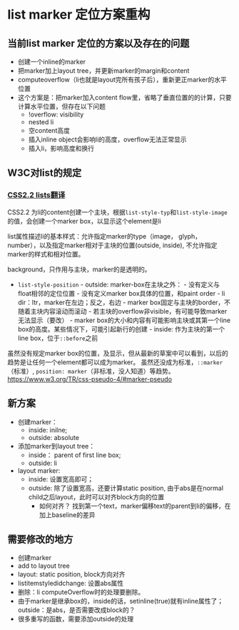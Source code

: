 # list marker 定位方案重构

## 当前list marker 定位的方案以及存在的问题
  - 创建一个inline的marker
  - 把marker加上layout tree，并更新marker的margin和content
  - computeoverflow（li也就是layout完所有孩子后），重新更正marker的水平位置
  - 这个方案是：把marker加入content flow里，省略了垂直位置的的计算，只要计算水平位置，但存在以下问题
    - !overflow: visibility             
    - nested li
    - 空content高度
    - 插入inline object会影响li的高度，overflow无法正常显示
    - 插入li，影响高度和换行

## W3C对list的规定

### [CSS2.2 lists翻译](https://www.w3.org/TR/CSS22/generate.html#listso)

CSS2.2 为li的content创建一个主块，根据`list-style-typ`和`list-style-image`的值，会创建一个marker box，以显示这个element是li

list属性描述li的基本样式：允许指定marker的type（image， glyph， number），以及指定marker相对于主块的位置(outside, inside), 不允许指定marker的样式和相对位置。

background，只作用与主块，marker的是透明的。

- `list-style-position`
        - outside: marker-box在主块之外：
                - 没有定义与float相邻的定位位置
                - 没有定义marker box具体的位置，和paint order
                - li dir：ltr，marker在左边；反之，右边
                - marker box固定与主块的border，不随着主块内容滚动而滚动
                - 若主块的overflow非visible，有可能导致marker无法显示（要改）
                - marker box的大小和内容有可能影响主块或其第一个line box的高度。某些情况下，可能引起新行的创建
        - inside: 作为主块的第一个line box，位于`::before`之前

虽然没有规定marker box的位置，及显示，但从最新的草案中可以看到，以后的趋势是让任何一个element都可以成为marker。
虽然还没成为标准，`::marker`（标准）, `position: marker`（非标准，没人知道）等趋势。
https://www.w3.org/TR/css-pseudo-4/#marker-pseudo


## 新方案

- 创建marker： 
	- inside: inilne; 
	- outside: absolute
- 添加marker到layout tree： 
	- inside： parent of first line box; 
	- outside: li
- layout marker: 
	- inside: 设置宽高即可；
	- outside: 除了设置宽高，还要计算static position, 由于abs是在normal child之后layout，此时可以对齐block方向的位置
		- 如何对齐？ 找到第一个text，marker偏移text的parent到li的偏移，在加上baseline的差异

## 需要修改的地方
- 创建marker
- add to layout tree
- layout: static position, block方向对齐
- listitemstyledidchange: 设置abs属性
- 删除：li computeOverflow时的处理要删除。
- 由于marker是继承box的，inside的话，setinline(true)就有inline属性了；outside：是abs，是否需要改成block的？
- 很多重写的函数，需要添加outside的处理
